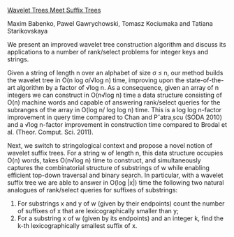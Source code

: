 <a href="http://arxiv.org/pdf/1408.6182v3.pdf">Wavelet Trees Meet Suffix Trees</a>

Maxim Babenko, Pawel Gawrychowski, Tomasz Kociumaka and Tatiana Starikovskaya

We present an improved wavelet tree construction algorithm and discuss its applications to a number of rank/select problems for integer keys and strings.

Given a string of length n over an alphabet of size σ ≤ n, our method builds the wavelet tree in O(n log σ/√log n) time, improving upon the state-of-the-art algorithm by a factor of √log n. As a consequence, given an array of n integers we can construct in O(n√log n) time a data structure consisting of O(n) machine words and capable of answering rank/select queries for the subranges of the array in O(log n/ log log n) time. This is a log log n-factor improvement in query time compared to Chan and P˘atra¸scu (SODA 2010) and a √log n-factor improvement in construction time compared to Brodal et al. (Theor. Comput. Sci. 2011).

Next, we switch to stringological context and propose a novel notion of wavelet suffix trees. For a string w of length n, this data structure occupies O(n) words, takes O(n√log n) time to construct, and simultaneously captures the combinatorial structure of substrings of w while enabling efficient top-down traversal and binary search. In particular, with a wavelet suffix tree we are able to answer in O(log |x|) time the following two natural analogues of rank/select queries for suffixes of substrings:

1) For substrings x and y of w (given by their endpoints) count the number of suffixes of x that are lexicographically smaller than y;
2) For a substring x of w (given by its endpoints) and an integer k, find the k-th lexicographically smallest suffix of x.
